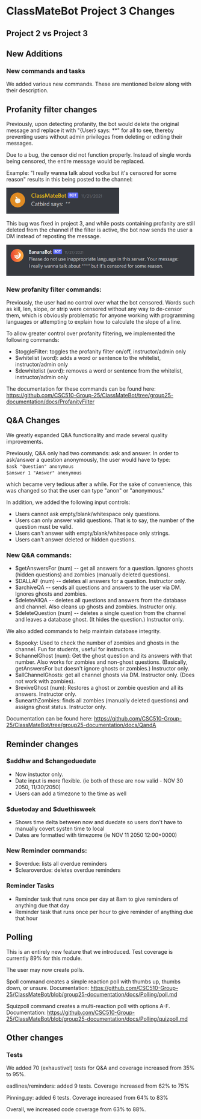 # ClassMateBot Project 3 Changes
## Project 2 vs Project 3

## New Additions

### New commands and tasks
We added various new commands. These are mentioned below along with their description.

## Profanity filter changes

Previously, upon detecting profanity, the bot would delete the original message and replace it with "{User} says: \**" for all to see, thereby preventing users without admin privileges from deleting or editing their messages.  

Due to a bug, the censor did not function properly. Instead of single words being censored, the entire message would be replaced. 

Example: "I really wanna talk about vodka but it's censored for some reason" results in this being posted to the channel:

<img src="https://github.com/CSC510-Group-25/ClassMateBot/blob/group25-documentation/data/proj3media/profanity/filtering.png?raw=true" width="300">

This bug was fixed in project 3, and while posts containing profanity are still deleted from the channel if the filter is active, the bot now sends the user a DM instead of reposting the message.

<img src="https://github.com/CSC510-Group-25/ClassMateBot/blob/group25-documentation/data/proj3media/profanity/filterdm.png?raw=true" width="500">

### New profanity filter commands:

Previously, the user had no control over what the bot censored. Words such as kill, len, slope, or strip were censored without any way to de-censor them, which is obviously problematic for anyone working with programming languages or attempting to explain how to calculate the slope of a line.

To allow greater control over profanity filtering, we implemented the following commands:  

* $toggleFilter: toggles the profanity filter on/off, instructor/admin only
* $whitelist (word): adds a word or sentence to the whitelist, instructor/admin only
* $dewhitelist (word): removes a word or sentence from the whitelist, instructor/admin only

The documentation for these commands can be found here: https://github.com/CSC510-Group-25/ClassMateBot/tree/group25-documentation/docs/ProfanityFilter

## Q&A Changes

We greatly expanded Q&A functionality and made several quality improvements.

Previously, Q&A only had two commands: ask and answer. In order to ask/answer a question anonymously, the user would have to type:  
`$ask "Question" anonymous`  
`$answer 1 "Answer" anonymous`

which became very tedious after a while. For the sake of convenience, this was changed so that the user can type "anon" or "anonymous."  

In addition, we added the following input controls:
* Users cannot ask empty/blank/whitespace only questions.
* Users can only answer valid questions. That is to say, the number of the question must be valid. 
* Users can't answer with empty/blank/whitespace only strings.
* Users can't answer deleted or hidden questions.

### New Q&A commands:

* $getAnswersFor (num) -- get all answers for a question. Ignores ghosts (hidden questions) and zombies (manually deleted questions).
* $DALLAF (num) -- deletes all answers for a question. Instructor only.
* $archiveQA -- sends all questions and answers to the user via DM. Ignores ghosts and zombies.
* $deleteAllQA -- deletes all questions and answers from the database and channel. Also cleans up ghosts and zombies. Instructor only.
* $deleteQuestion (num) -- deletes a single question from the channel and leaves a database ghost. (It hides the question.) Instructor only.

We also added commands to help maintain database integrity. 

* $spooky: Used to check the number of zombies and ghosts in the channel. Fun for students, useful for instructors.
* $channelGhost (num): Get the ghost question and its answers with that number. Also works for zombies and non-ghost questions. (Basically, getAnswersFor but doesn't ignore ghosts or zombies.) Instructor only.
* $allChannelGhosts: get all channel ghosts via DM. Instructor only. (Does not work with zombies).
* $reviveGhost (num): Restores a ghost or zombie question and all its answers. Instructor only.
* $unearthZombies: finds all zombies (manually deleted questions) and assigns ghost status. Instructor only.

Documentation can be found here: https://github.com/CSC510-Group-25/ClassMateBot/tree/group25-documentation/docs/QandA

## Reminder changes

### $addhw and $changeduedate
* Now instuctor only.
* Date input is more flexible. (ie both of these are now valid - NOV 30 2050, 11/30/2050)
* Users can add a timezone to the time as well

### $duetoday and $duethisweek
* Shows time delta between now and duedate so users don't have to manually covert systen time to local
* Dates are formatted with timezome (ie NOV 11 2050 12:00+0000)

### New Reminder commands:

* $overdue: lists all overdue reminders
* $clearoverdue: deletes overdue reminders

### Reminder Tasks
* Reminder task that runs once per day at 8am to give reminders of anything due that day
* Reminder task that runs once per hour to give reminder of anything due that hour

## Polling

This is an entirely new feature that we introduced. Test coverage is currently 89% for this module.

The user may now create polls.

$poll command creates a simple reaction poll with thumbs up, thumbs down, or unsure. Documentation:
https://github.com/CSC510-Group-25/ClassMateBot/blob/group25-documentation/docs/Polling/poll.md

$quizpoll command creates a multi-reaction poll with options A-F. Documentation:
https://github.com/CSC510-Group-25/ClassMateBot/blob/group25-documentation/docs/Polling/quizpoll.md


## Other changes

### Tests

We added 70 (exhaustive!) tests for Q&A and coverage increased from 35% to 95%.

eadlines/reminders: added 9 tests. Coverage increased from 62% to 75%

Pinning.py: added 6 tests. Coverage increased from 64% to 83%

Overall, we increased code coverage from 63% to 88%.

